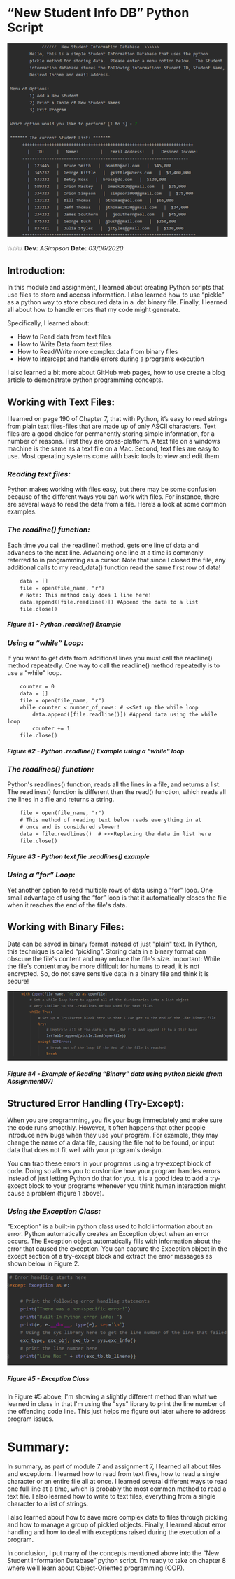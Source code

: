 # **“New Student Info DB” Python Script**
![New Student Info DB](https://github.com/Asimps2006/IntroToProg-Python-Mod07/blob/master/StudentInfoDB.png?raw=true "Python Pickle Example Script!")

:boom::boom::boom: **Dev:** *ASimpson*   **Date:** *03/06/2020*

## Introduction:
In this module and assignment, I learned about creating Python scripts that use files to store and access information.
I also learned how to use “pickle” as a python way to store obscured data in a .dat binary file. Finally, I learned all about 
how to handle errors that my code might generate.

Specifically, I learned about:
- How to Read data from text files
- How to Write Data from text files
- How to Read/Write more complex data from binary files
- How to intercept and handle errors during a program’s execution

I also learned a bit more about GitHub web pages, how to use create a blog article to demonstrate python programming concepts.

## **Working with Text Files:**
I learned on page 190 of Chapter 7, that with Python, it’s easy to read strings from plain text files-files that are made up of
only ASCII characters. Text files are a good choice for permanently storing simple information, for a number of reasons. First 
they are cross-platform. A text file on a windows machine is the same as a text file on a Mac. Second, text files are easy to 
use. Most operating systems come with basic tools to view and edit them.

### *Reading text files:*
Python makes working with files easy, but there may be some confusion because of the different ways you can work with files. 
For instance, there are several ways to read the data from a file. Here’s a look at some common examples. 

### *The readline() function:* 
Each time you call the readline() method, gets one line of data and advances to the next line. Advancing one line at a time
is commonly referred to in programming as a cursor. Note that since I closed the file, any additional calls to my read_data()
function read the same first row of data!
```
    data = []
    file = open(file_name, "r")
    # Note: This method only does 1 line here!
    data.append([file.readline()]) #Append the data to a list
    file.close()
```
##### *Figure #1 - Python .readline() Example*

### *Using a “while” Loop:*
If you want to get data from additional lines you must call the readline() method repeatedly. One way to call the readline()
method repeatedly is to use a "while" loop.
```
    counter = 0
    data = []
    file = open(file_name, "r")
    while counter < number_of_rows: # <<Set up the while loop
        data.append([file.readline()]) #Append data using the while loop
        counter += 1
    file.close()
```
##### *Figure #2 - Python .readline() Example using a "while" loop*

### *The readlines() function:*
Python's readlines() function, reads all the lines in a file, and returns a list. The readlines() function is different than 
the read() function, which reads all the lines in a file and returns a string.
```
    file = open(file_name, "r")
    # This method of reading text below reads everything in at 
    # once and is considered slower!
    data = file.readlines()  # <<<Replacing the data in list here
    file.close()
```
##### *Figure #3 - Python text file .readlines() example*

### *Using a “for” Loop:*
Yet another option to read multiple rows of data using a "for" loop. One small advantage of using the “for” loop is that it 
automatically closes the file when it reaches the end of the file's data.

## **Working with Binary Files:**
Data can be saved in binary format instead of just "plain" text. In Python, this technique is called “pickling”. Storing data
in a binary format can obscure the file's content and may reduce the file's size. Important: While the file's content may be 
more difficult for humans to read, it is not encrypted. So, do not save sensitive data in a binary file and think it is secure!

![Figure 4 Binary Data](https://github.com/Asimps2006/IntroToProg-Python-Mod07/blob/master/ReadingBinaryData.png?raw=true "Python Pickle Example")

##### *Figure #4 - Example of Reading “Binary” data using python pickle (from Assignment07)*

## **Structured Error Handling (Try-Except):**
When you are programming, you fix your bugs immediately and make sure the code runs smoothly. However, it often happens that 
other people introduce new bugs when they use your program. For example, they may change the name of a data file, causing the
file not to be found, or input data that does not fit well with your program's design.

You can trap these errors in your programs using a try-except block of code. Doing so allows you to customize how your program
handles errors instead of just letting Python do that for you. It is a good idea to add a try-except block to your programs 
whenever you think human interaction might cause a problem (figure 1 above).

### *Using the Exception Class:*
"Exception" is a built-in python class used to hold information about an error. Python automatically creates an Exception object when an error occurs. The Exception object automatically fills with information about the error that caused the exception. You can capture the Exception object in the except section of a try-except block and extract the error messages as shown below in Figure 2.

![Figure #5 - Exception Class](https://github.com/Asimps2006/IntroToProg-Python-Mod07/blob/master/ExceptionClassExample.png?raw=true "Example of Exception Class")
##### *Figure #5 - Exception Class*

In Figure #5 above, I'm showing a slightly different method than what we learned in class in that I'm using the "sys" library to 
print the line number of the offending code line.  This just helps me figure out later where to address program issues.

# **Summary:**
In summary, as part of module 7 and assignment 7, I learned all about files and exceptions.  I learned how to read from text files,
how to read a single character or an entire file all at once. I learned several different ways to read one full line at a time, 
which is probably the most common method to read a text file. I also learned how to write to text files, everything from a single 
character to a list of strings.

I also learned about how to save more complex data to files through pickling and how to manage a group of pickled objects. 
Finally, I learned about error handling and how to deal with exceptions raised during the execution of a program.

In conclusion, I put many of the concepts mentioned above into the “New Student Information Database” python script. 
I’m ready to take on chapter 8 where we’ll learn about Object-Oriented programming (OOP).
